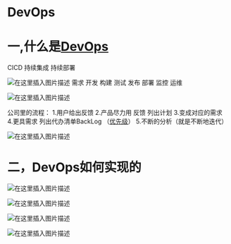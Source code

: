 # DevOps

# 一,什么是[DevOps](https://so.csdn.net/so/search?q=DevOps&spm=1001.2101.3001.7020)

CICD 持续集成 持续部署

![在这里插入图片描述](https://img-blog.csdnimg.cn/20210602205852813.png)
需求 开发 构建 测试 发布 部署 监控 运维






![在这里插入图片描述](https://img-blog.csdnimg.cn/20210602210249345.png?x-oss-process=image/watermark,type_ZmFuZ3poZW5naGVpdGk,shadow_10,text_aHR0cHM6Ly9ibG9nLmNzZG4ubmV0L0FudG9uaV9jeQ==,size_16,color_FFFFFF,t_70)

公司里的流程：
1.用户给出反馈
2.产品尽力用 反馈 列出计划
3.变成对应的需求
4.更具需求 列出代办清单BackLog （[优先级](https://so.csdn.net/so/search?q=优先级&spm=1001.2101.3001.7020)）
5.不断的分析（就是不断地迭代）

![在这里插入图片描述](https://img-blog.csdnimg.cn/20210602211025708.png?x-oss-process=image/watermark,type_ZmFuZ3poZW5naGVpdGk,shadow_10,text_aHR0cHM6Ly9ibG9nLmNzZG4ubmV0L0FudG9uaV9jeQ==,size_16,color_FFFFFF,t_70)

# 二，DevOps如何实现的

![在这里插入图片描述](https://img-blog.csdnimg.cn/20210602212358350.png?x-oss-process=image/watermark,type_ZmFuZ3poZW5naGVpdGk,shadow_10,text_aHR0cHM6Ly9ibG9nLmNzZG4ubmV0L0FudG9uaV9jeQ==,size_16,color_FFFFFF,t_70)

![在这里插入图片描述](https://img-blog.csdnimg.cn/20210602212918692.png?x-oss-process=image/watermark,type_ZmFuZ3poZW5naGVpdGk,shadow_10,text_aHR0cHM6Ly9ibG9nLmNzZG4ubmV0L0FudG9uaV9jeQ==,size_16,color_FFFFFF,t_70)

![在这里插入图片描述](https://img-blog.csdnimg.cn/20210602213523858.png?x-oss-process=image/watermark,type_ZmFuZ3poZW5naGVpdGk,shadow_10,text_aHR0cHM6Ly9ibG9nLmNzZG4ubmV0L0FudG9uaV9jeQ==,size_16,color_FFFFFF,t_70)

![在这里插入图片描述](https://img-blog.csdnimg.cn/20210602214121531.png?x-oss-process=image/watermark,type_ZmFuZ3poZW5naGVpdGk,shadow_10,text_aHR0cHM6Ly9ibG9nLmNzZG4ubmV0L0FudG9uaV9jeQ==,size_16,color_FFFFFF,t_70)